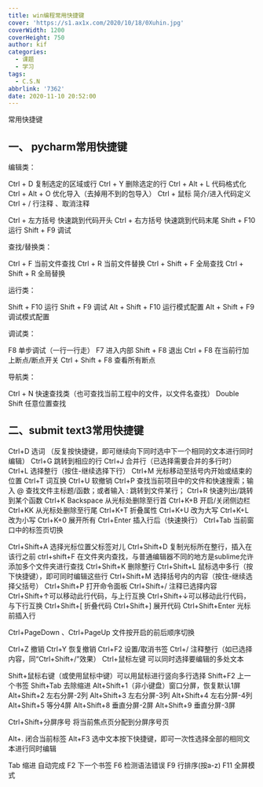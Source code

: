 ```yaml
---
title: win编程常用快捷键
cover: 'https://s1.ax1x.com/2020/10/18/0Xuhin.jpg'
coverWidth: 1200
coverHeight: 750
author: kif
categories:
  - 课题
  - 学习
tags:
  - C.S.N
abbrlink: '7362'
date: 2020-11-10 20:52:00
---
```

常用快捷键

<!--more-->

## 

## 一、 pycharm常用快捷键

编辑类：

Ctrl + D 复制选定的区域或行
Ctrl + Y 删除选定的行
Ctrl + Alt + L 代码格式化
Ctrl + Alt + O 优化导入（去掉用不到的包导入）
Ctrl + 鼠标 简介/进入代码定义
Ctrl + / 行注释 、取消注释

Ctrl + 左方括号 快速跳到代码开头
Ctrl + 右方括号 快速跳到代码末尾
Shift + F10 运行
Shift + F9 调试

查找/替换类：

Ctrl + F 当前文件查找
Ctrl + R 当前文件替换
Ctrl + Shift + F 全局查找
Ctrl + Shift + R 全局替换

运行类：

Shift + F10 运行
Shift + F9 调试
Alt + Shift + F10 运行模式配置
Alt + Shift + F9 调试模式配置

调试类：

F8 单步调试（一行一行走）
F7 进入内部
Shift + F8 退出
Ctrl + F8 在当前行加上断点/断点开关
Ctrl + Shift + F8 查看所有断点

导航类：

Ctrl + N 快速查找类（也可查找当前工程中的文件，以文件名查找）
Double Shift 任意位置查找

## 二、submit text3常用快捷键

Ctrl+D 选词 （反复按快捷键，即可继续向下同时选中下一个相同的文本进行同时编辑）
Ctrl+G 跳转到相应的行
Ctrl+J 合并行（已选择需要合并的多行时）
Ctrl+L 选择整行（按住-继续选择下行）
Ctrl+M 光标移动至括号内开始或结束的位置
Ctrl+T 词互换
Ctrl+U 软撤销
Ctrl+P 查找当前项目中的文件和快速搜索；输入 @ 查找文件主标题/函数；或者输入 : 跳转到文件某行；
Ctrl+R 快速列出/跳转到某个函数
Ctrl+K Backspace 从光标处删除至行首
Ctrl+K+B 开启/关闭侧边栏
Ctrl+KK 从光标处删除至行尾
Ctrl+K+T 折叠属性
Ctrl+K+U 改为大写
Ctrl+K+L 改为小写
Ctrl+K+0 展开所有
Ctrl+Enter 插入行后（快速换行）
Ctrl+Tab 当前窗口中的标签页切换


Ctrl+Shift+A 选择光标位置父标签对儿
Ctrl+Shift+D 复制光标所在整行，插入在该行之前
ctrl+shift+F 在文件夹内查找，与普通编辑器不同的地方是sublime允许添加多个文件夹进行查找
Ctrl+Shift+K 删除整行
Ctrl+Shift+L 鼠标选中多行（按下快捷键），即可同时编辑这些行
Ctrl+Shift+M 选择括号内的内容（按住-继续选择父括号）
Ctrl+Shift+P 打开命令面板
Ctrl+Shift+/ 注释已选择内容
Ctrl+Shift+↑可以移动此行代码，与上行互换
Ctrl+Shift+↓可以移动此行代码，与下行互换
Ctrl+Shift+[ 折叠代码
Ctrl+Shift+] 展开代码
Ctrl+Shift+Enter 光标前插入行


Ctrl+PageDown 、Ctrl+PageUp 文件按开启的前后顺序切换


Ctrl+Z 撤销
Ctrl+Y 恢复撤销
Ctrl+F2 设置/取消书签
Ctrl+/ 注释整行（如已选择内容，同“Ctrl+Shift+/”效果）
Ctrl+鼠标左键 可以同时选择要编辑的多处文本


Shift+鼠标右键（或使用鼠标中键）可以用鼠标进行竖向多行选择
Shift+F2 上一个书签
Shift+Tab 去除缩进
Alt+Shift+1（非小键盘）窗口分屏，恢复默认1屏
Alt+Shift+2 左右分屏-2列
Alt+Shift+3 左右分屏-3列
Alt+Shift+4 左右分屏-4列
Alt+Shift+5 等分4屏
Alt+Shift+8 垂直分屏-2屏
Alt+Shift+9 垂直分屏-3屏


Ctrl+Shift+分屏序号 将当前焦点页分配到分屏序号页


Alt+. 闭合当前标签
Alt+F3 选中文本按下快捷键，即可一次性选择全部的相同文本进行同时编辑


Tab 缩进 自动完成
F2 下一个书签
F6 检测语法错误
F9 行排序(按a-z)
F11 全屏模式
